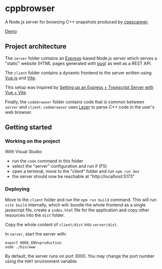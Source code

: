 
# cppbrowser

A Node.js server for browsing C++ snapshots produced by [cppscanner](https://github.com/strandfield/cppscanner).

[Demo](https://code.strandfield.dev)

## Project architecture

The `server` folder contains an [Express](https://expressjs.com/)-based Node.js server which serves a "static" website (HTML pages generated with [pug](https://pugjs.org/api/getting-started.html)) 
as well as a REST API.

The `client` folder contains a dynamic frontend to the server written using [Vue.js](https://vuejs.org/) and [Vite](https://vitejs.dev/).

This setup was inspired by [Setting up an Express + Typescript Server with Vue + Vite](https://medium.com/@ctrlaltmonique/setting-up-an-express-typescript-server-with-vue-vite-9d415a51facc).

Finally, the `codebrowser` folder contains code that is common between `server` and `client`. 
`codebrowser` uses [Lezer](https://lezer.codemirror.net/) to parse C++ code in the user's web browser.

## Getting started

### Working on the project

With Visual Studio: 
- run the `code` command in this folder
- select the "server" configuration and run if (F5)
- open a terminal, move to the "client" folder and run `npm run dev`
- the server should now be reachable at "http://localhost:5173"

### Deploying

Move to the `client` folder and run the `npm run build` command.
This will run `vite build` internally, which will: bundle the whole
frontend as a single javascript file, create a `index.html` file 
for the application and copy other resources into the `dist` folder.

Copy the whole content of `client/dist` into `server/dist`.

In `server`, start the server with:

```
export NODE_ENV=production
node ./bin/www
```

By default, the server runs on port 3000.
You may change the port number using the `PORT` environment variable.
